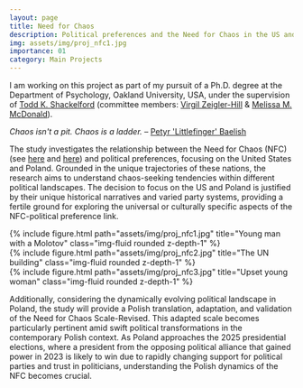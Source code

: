 ```yaml
---
layout: page
title: Need for Chaos
description: Political preferences and the Need for Chaos in the US and Poland
img: assets/img/proj_nfc1.jpg
importance: 01
category: Main Projects
---
```


I am working on this project as part of my pursuit of a Ph.D. degree at the Department of Psychology, Oakland University, USA, under the supervision of <a href="https://www.researchgate.net/profile/Todd-Shackelford">Todd K. Shackelford</a> (committee members: <a href="http://www.zeigler-hill.com/">Virgil Zeigler-Hill</a> & <a href="https://www.mcdonaldpeplab.com/people">Melissa M. McDonald</a>).

<i>Chaos isn't a pit. Chaos is a ladder.</i> – <a href="https://www.goodreads.com/quotes/6088867-chaos-isn-t-a-pit-chaos-is-a-ladder-many-who">Petyr 'Littlefinger' Baelish</a>

The study investigates the relationship between the Need for Chaos (NFC) (see <a href="https://royalsocietypublishing.org/doi/10.1098/rstb.2020.0147">here</a> and <a href="https://www.cambridge.org/core/journals/american-political-science-review/article/need-for-chaos-and-motivations-to-share-hostile-political-rumors/7E50529B41998816383F5790B6E0545A">here</a>) and political preferences, focusing on the United States and Poland. Grounded in the unique trajectories of these nations, the research aims to understand chaos-seeking tendencies within different political landscapes. The decision to focus on the US and Poland is justified by their unique historical narratives and varied party systems, providing a fertile ground for exploring the universal or culturally specific aspects of the NFC-political preference link. 

<div class="row">
    <div class="col-sm mt-3 mt-md-0">
        {% include figure.html path="assets/img/proj_nfc1.jpg" title="Young man with a Molotov" class="img-fluid rounded z-depth-1" %}
    </div>
    <div class="col-sm mt-3 mt-md-0">
        {% include figure.html path="assets/img/proj_nfc2.jpg" title="The UN building" class="img-fluid rounded z-depth-1" %}
    </div>
    <div class="col-sm mt-3 mt-md-0">
        {% include figure.html path="assets/img/proj_nfc3.jpg" title="Upset young woman" class="img-fluid rounded z-depth-1" %}
    </div>
</div>

Additionally, considering the dynamically evolving political landscape in Poland, the study will provide a Polish translation, adaptation, and validation of the Need for Chaos Scale-Revised. This adapted scale becomes particularly pertinent amid swift political transformations in the contemporary Polish context. As Poland approaches the 2025 presidential elections, where a president from the opposing political alliance that gained power in 2023 is likely to win due to rapidly changing support for political parties and trust in politicians, understanding the Polish dynamics of the NFC becomes crucial. 





